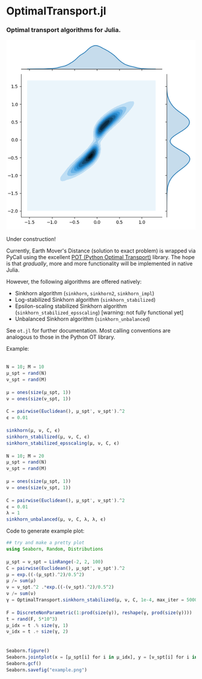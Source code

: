 # OptimalTransport.jl
### Optimal transport algorithms for Julia.

![example histogram](example.png)

Under construction!

Currently, Earth Mover's Distance (solution to exact problem) is wrapped via PyCall using the excellent [POT (Python Optimal Transport)](https://github.com/PythonOT/POT) library. The hope is that _gradually_, more and more functionality will be implemented in native Julia.

However, the following algorithms are offered natively:

* Sinkhorn algorithm (`sinkhorn`, `sinkhorn2`, `sinkhorn_impl`)
* Log-stabilized Sinkhorn algorithm (`sinkhorn_stabilized`)
* Epsilon-scaling stabilized Sinkhorn algorithm (`sinkhorn_stabilized_epsscaling`) [warning: not fully functional yet]
* Unbalanced Sinkhorn algorithm (`sinkhorn_unbalanced`)

See `ot.jl` for further documentation. Most calling conventions are analogous to those in the Python OT library.

Example:
```julia

N = 10; M = 10
μ_spt = rand(N)
ν_spt = rand(M)

μ = ones(size(μ_spt, 1))
ν = ones(size(ν_spt, 1))

C = pairwise(Euclidean(), μ_spt', ν_spt').^2
ϵ = 0.01

sinkhorn(μ, ν, C, ϵ)
sinkhorn_stabilized(μ, ν, C, ϵ)
sinkhorn_stabilized_epsscaling(μ, ν, C, ϵ)

N = 10; M = 20
μ_spt = rand(N)
ν_spt = rand(M)

μ = ones(size(μ_spt, 1))
ν = ones(size(ν_spt, 1))

C = pairwise(Euclidean(), μ_spt', ν_spt').^2
ϵ = 0.01
λ = 1
sinkhorn_unbalanced(μ, ν, C, λ, λ, ϵ)

```

Code to generate example plot:
```julia
## try and make a pretty plot
using Seaborn, Random, Distributions

μ_spt = ν_spt = LinRange(-2, 2, 100)
C = pairwise(Euclidean(), μ_spt', ν_spt').^2
μ = exp.((-(μ_spt).^2)/0.5^2)
μ /= sum(μ)
ν = ν_spt.^2 .*exp.((-(ν_spt).^2)/0.5^2)
ν /= sum(ν)
γ = OptimalTransport.sinkhorn_stabilized(μ, ν, C, 1e-4, max_iter = 5000)

F = DiscreteNonParametric(1:prod(size(γ)), reshape(γ, prod(size(γ))))
t = rand(F, 5*10^3)
μ_idx = t .% size(γ, 1)
ν_idx = t .÷ size(γ, 2)


Seaborn.figure()
Seaborn.jointplot(x = [μ_spt[i] for i in μ_idx], y = [ν_spt[i] for i in ν_idx], kind = "kde")
Seaborn.gcf()
Seaborn.savefig("example.png")
```
